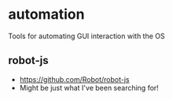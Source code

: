 # automation
Tools for automating GUI interaction with the OS

## robot-js
- https://github.com/Robot/robot-js
- Might be just what I've been searching for!
